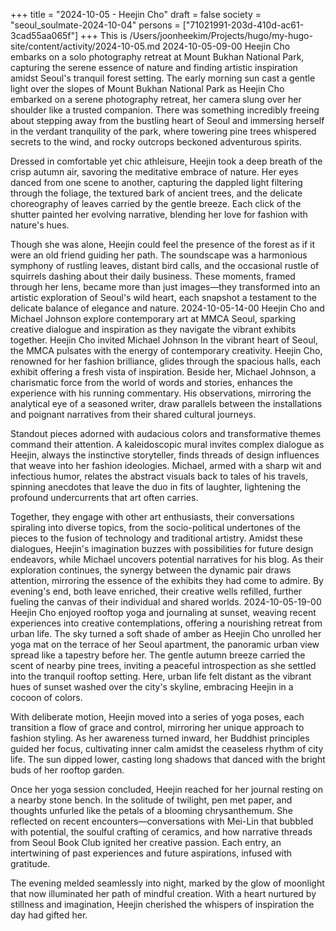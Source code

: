 +++
title = "2024-10-05 - Heejin Cho"
draft = false
society = "seoul_soulmate-2024-10-04"
persons = ["71021991-203d-410d-ac61-3cad55aa065f"]
+++
This is /Users/joonheekim/Projects/hugo/my-hugo-site/content/activity/2024-10-05.md
2024-10-05-09-00
Heejin Cho embarks on a solo photography retreat at Mount Bukhan National Park, capturing the serene essence of nature and finding artistic inspiration amidst Seoul's tranquil forest setting.
The early morning sun cast a gentle light over the slopes of Mount Bukhan National Park as Heejin Cho embarked on a serene photography retreat, her camera slung over her shoulder like a trusted companion. There was something incredibly freeing about stepping away from the bustling heart of Seoul and immersing herself in the verdant tranquility of the park, where towering pine trees whispered secrets to the wind, and rocky outcrops beckoned adventurous spirits. 

Dressed in comfortable yet chic athleisure, Heejin took a deep breath of the crisp autumn air, savoring the meditative embrace of nature. Her eyes danced from one scene to another, capturing the dappled light filtering through the foliage, the textured bark of ancient trees, and the delicate choreography of leaves carried by the gentle breeze. Each click of the shutter painted her evolving narrative, blending her love for fashion with nature's hues.

Though she was alone, Heejin could feel the presence of the forest as if it were an old friend guiding her path. The soundscape was a harmonious symphony of rustling leaves, distant bird calls, and the occasional rustle of squirrels dashing about their daily business. These moments, framed through her lens, became more than just images—they transformed into an artistic exploration of Seoul's wild heart, each snapshot a testament to the delicate balance of elegance and nature.
2024-10-05-14-00
Heejin Cho and Michael Johnson explore contemporary art at MMCA Seoul, sparking creative dialogue and inspiration as they navigate the vibrant exhibits together.
Heejin Cho invited Michael Johnson
In the vibrant heart of Seoul, the MMCA pulsates with the energy of contemporary creativity. Heejin Cho, renowned for her fashion brilliance, glides through the spacious halls, each exhibit offering a fresh vista of inspiration. Beside her, Michael Johnson, a charismatic force from the world of words and stories, enhances the experience with his running commentary. His observations, mirroring the analytical eye of a seasoned writer, draw parallels between the installations and poignant narratives from their shared cultural journeys.

Standout pieces adorned with audacious colors and transformative themes command their attention. A kaleidoscopic mural invites complex dialogue as Heejin, always the instinctive storyteller, finds threads of design influences that weave into her fashion ideologies. Michael, armed with a sharp wit and infectious humor, relates the abstract visuals back to tales of his travels, spinning anecdotes that leave the duo in fits of laughter, lightening the profound undercurrents that art often carries.

Together, they engage with other art enthusiasts, their conversations spiraling into diverse topics, from the socio-political undertones of the pieces to the fusion of technology and traditional artistry. Amidst these dialogues, Heejin's imagination buzzes with possibilities for future design endeavors, while Michael uncovers potential narratives for his blog. As their exploration continues, the synergy between the dynamic pair draws attention, mirroring the essence of the exhibits they had come to admire. By evening's end, both leave enriched, their creative wells refilled, further fueling the canvas of their individual and shared worlds.
2024-10-05-19-00
Heejin Cho enjoyed rooftop yoga and journaling at sunset, weaving recent experiences into creative contemplations, offering a nourishing retreat from urban life.
The sky turned a soft shade of amber as Heejin Cho unrolled her yoga mat on the terrace of her Seoul apartment, the panoramic urban view spread like a tapestry before her. The gentle autumn breeze carried the scent of nearby pine trees, inviting a peaceful introspection as she settled into the tranquil rooftop setting. Here, urban life felt distant as the vibrant hues of sunset washed over the city's skyline, embracing Heejin in a cocoon of colors.

With deliberate motion, Heejin moved into a series of yoga poses, each transition a flow of grace and control, mirroring her unique approach to fashion styling. As her awareness turned inward, her Buddhist principles guided her focus, cultivating inner calm amidst the ceaseless rhythm of city life. The sun dipped lower, casting long shadows that danced with the bright buds of her rooftop garden.

Once her yoga session concluded, Heejin reached for her journal resting on a nearby stone bench. In the solitude of twilight, pen met paper, and thoughts unfurled like the petals of a blooming chrysanthemum. She reflected on recent encounters—conversations with Mei-Lin that bubbled with potential, the soulful crafting of ceramics, and how narrative threads from Seoul Book Club ignited her creative passion. Each entry, an intertwining of past experiences and future aspirations, infused with gratitude.

The evening melded seamlessly into night, marked by the glow of moonlight that now illuminated her path of mindful creation. With a heart nurtured by stillness and imagination, Heejin cherished the whispers of inspiration the day had gifted her.
